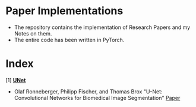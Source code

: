# Paper Implementations  

- The repository contains the implementation of Research Papers and my Notes on them.
- The entire code has been written in PyTorch.

# Index
[1] [**UNet**](https://github.com/ishandutta0098/paper-implementations/tree/main/UNet)
- Olaf Ronneberger, Philipp Fischer, and Thomas Brox "U-Net: Convolutional Networks for Biomedical Image Segmentation" [Paper](https://arxiv.org/pdf/1505.04597.pdf)
